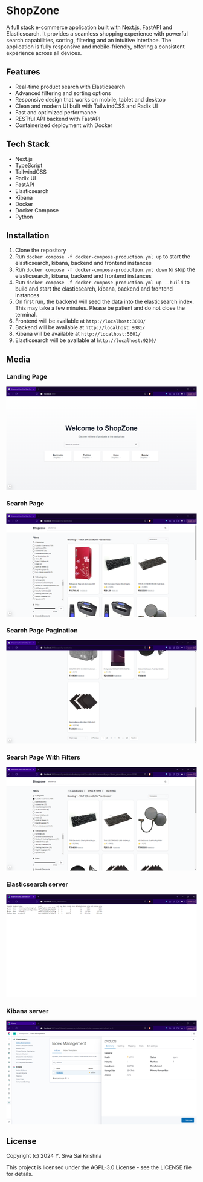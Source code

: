 # ShopZone

A full stack e-commerce application built with Next.js, FastAPI and Elasticsearch. It provides a seamless shopping experience with powerful search capabilities, sorting, filtering and an intuitive interface. The application is fully responsive and mobile-friendly, offering a consistent experience across all devices. 

## Features

- Real-time product search with Elasticsearch
- Advanced filtering and sorting options
- Responsive design that works on mobile, tablet and desktop
- Clean and modern UI built with TailwindCSS and Radix UI
- Fast and optimized performance
- RESTful API backend with FastAPI
- Containerized deployment with Docker

## Tech Stack
- Next.js
- TypeScript
- TailwindCSS
- Radix UI
- FastAPI
- Elasticsearch
- Kibana
- Docker
- Docker Compose
- Python

## Installation

1. Clone the repository
2. Run `docker compose -f docker-compose-production.yml up` to start the elasticsearch, kibana, backend and frontend instances
3. Run `docker compose -f docker-compose-production.yml down` to stop the elasticsearch, kibana, backend and frontend instances
4. Run `docker compose -f docker-compose-production.yml up --build` to build and start the elasticsearch, kibana, backend and frontend instances
5. On first run, the backend will seed the data into the elasticsearch index. This may take a few minutes. Please be patient and do not close the terminal.
6. Frontend will be available at `http://localhost:3000/`
7. Backend will be available at `http://localhost:8081/`
8. Kibana will be available at `http://localhost:5601/`
9. Elasticsearch will be available at `http://localhost:9200/`


## Media

### Landing Page
<img src="./media/landing_page.png" alt="Landing Page"/>

### Search Page
<img src="./media/search_page1.png" alt="Search Page 1"/>

### Search Page Pagination
<img src="./media/search_page2.png" alt="Search Page Pagination"/>

### Search Page With Filters
<img src="./media/search_with_filters.png" alt="Search Page With Filters"/>

### Elasticsearch server
<img src="./media/elastic_search_server.png" alt="Elasticsearch Server"/>

### Kibana server
<img src="./media/kibana_server.png" alt="Kibana Server"/>



## License
Copyright (c) 2024 Y. Siva Sai Krishna

This project is licensed under the AGPL-3.0 License - see the LICENSE file for details.
